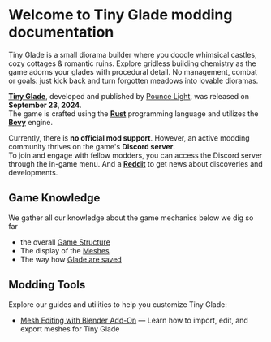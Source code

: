 # Welcome to Tiny Glade modding documentation

Tiny Glade is a small diorama builder where you doodle whimsical castles, cozy cottages & romantic ruins. Explore gridless building chemistry as the game adorns your glades with procedural detail. No management, combat or goals: just kick back and turn forgotten meadows into lovable dioramas.  

**[Tiny Glade](https://store.steampowered.com/app/2198150/Tiny_Glade/)**, developed and published by [Pounce Light](https://x.com/pouncelight), was released on **September 23, 2024**.  
The game is crafted using the **[Rust](https://www.rust-lang.org/)** programming language and utilizes the **[Bevy](https://bevyengine.org/)** engine.  

Currently, there is **no official mod support**. However, an active modding community thrives on the game's **Discord server**.  
To join and engage with fellow modders, you can access the Discord server through the in-game menu. And a **[Reddit](https://www.reddit.com/r/TinyGladeMods/)** to get news about discoveries and developments.

## Game Knowledge

We gather all our knowledge about the game mechanics below we dig so far  
- the overall [Game Structure](game-knowledge/game-structure.md)  
- The display of the [Meshes](game-knowledge/meshes.md)  
- The way how [Glade are saved](game-knowledge/save.md)  

## Modding Tools

Explore our guides and utilities to help you customize Tiny Glade:

- [Mesh Editing with Blender Add-On](modding-tools/mesh_editing.md) — Learn how to import, edit, and export meshes for Tiny Glade

